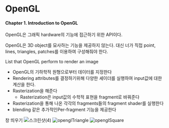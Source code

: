 # OpenGL

#### Chapter 1. Introduction to OpenGL

 OpenGL은 그래픽 hardware의 기능에 접근하기 위한 API이다.

 OpenGL은 3D object를 묘사하는 기능을 제공하지 않는다. 대신 너가 직접 point, lines, triangles, patches를 이용하여 구성해줘야 한다.

  List that OpenGL perform to render an image

- OpenGL의 기하학적 원형으로부터 데이터를 지정한다
- Rendering attributes를 결정하기위해 다양한 셰이더를 실행하여 input값에 대한 계산을 한다.
- Rasterization을 해준다
  - Rasterization은 input값의 수학적 표현을 fragment로 바꿔준다
- Rasterization을 통해 나온 각각의 fragments들의 fragment shader를 실행한다
- blending 같은 추가적인Per-fragment 기능을 제공한다

 창 띄우기
![스크린샷(4)](https://user-images.githubusercontent.com/50454395/149051964-0abb2b65-10a3-4f49-b692-2799d6803047.png)
![openglTriangle](C:\Users\sharm\Pictures\openglTriangle.PNG)
![openglSquare](C:\Users\sharm\Pictures\openglSquare.PNG)
